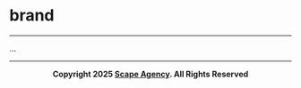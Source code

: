 # brand

---

...

---

<p align="center">
    <b>Copyright 2025 <a href="https://www.scape.agency" target="_blank">Scape Agency</a>. All Rights Reserved</b>
</p>
